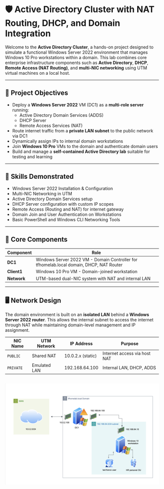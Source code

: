 # 🛡️ Active Directory Cluster with NAT Routing, DHCP, and Domain Integration

Welcome to the **Active Directory Cluster**, a hands-on project designed to simulate a functional Windows Server 2022 environment that manages Windows 10 Pro workstations within a domain. This lab combines core enterprise infrastructure components such as **Active Directory**, **DHCP**, **Remote Access (NAT Routing)**, and **multi-NIC networking** using UTM virtual machines on a local host.

---

## 🎯 Project Objectives

- Deploy a **Windows Server 2022** VM (DC1) as a **multi-role server** running:
  - Active Directory Domain Services (ADDS)
  - DHCP Server
  - Remote Access Services (NAT)
- Route internet traffic from a **private LAN subnet** to the public network via DC1
- Dynamically assign IPs to internal domain workstations
- Join **Windows 10 Pro** VMs to the domain and authenticate domain users
- Build and manage a **self-contained Active Directory lab** suitable for testing and learning

---

## 🧠 Skills Demonstrated

- Windows Server 2022 Installation & Configuration
- Multi-NIC Networking in UTM
- Active Directory Domain Services setup
- DHCP Server configuration with custom IP scopes
- Remote Access (Routing and NAT) for internet gateway
- Domain Join and User Authentication on Workstations
- Basic PowerShell and Windows CLI Networking Tools

---

## 🧩 Core Components

| Component     | Role                                                       |
|---------------|-------------------------------------------------------------|
| **DC1**        | Windows Server 2022 VM - Domain Controller for tfhomelab.local domain, DHCP, NAT Router |
| **Client1**    | Windows 10 Pro VM - Domain-joined workstation               |
| **Network**    | UTM-based dual-NIC system with NAT and internal LAN         |

---

## 🖥️ Network Design

The domain environment is built on an **isolated LAN** behind a **Windows Server 2022 router**. This allows the internal subnet to access the internet through NAT while maintaining domain-level management and IP assignment.

| NIC Name | UTM Network | IP Address        | Purpose                      |
|----------|-------------|-------------------|-------------------------------|
| `PUBLIC` | Shared NAT  | 10.0.2.x (static) | Internet access via host NAT |
| `PRIVATE`| Emulated LAN| 192.168.64.100    | Internal LAN, DHCP, ADDS     |


![Domain_TOPO](https://github.com/tadiusfrank2001/activedirectorycluster/blob/main/img/AD_network_topology.png)
---

